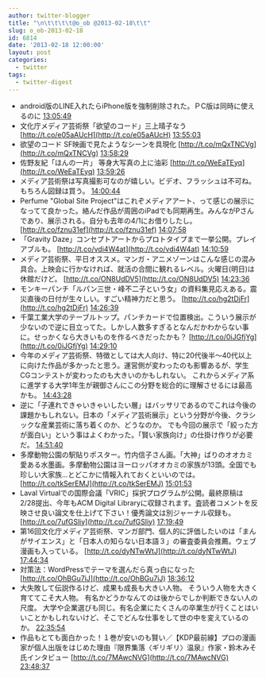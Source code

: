 ```yaml
---
author: twitter-blogger
title: "\n\t\t\t\t@o_ob @2013-02-18\t\t"
slug: o_ob-2013-02-18
id: 6814
date: '2013-02-18 12:00:00'
layout: post
categories:
  - twitter
tags:
  - twitter-digest
---
```


*   android版のLINE入れたらiPhone版を強制削除された。ＰC版は同時に使えるのに [13:05:49](http://twitter.com/o_ob/statuses/303354607839633408)
*   文化庁メディア芸術祭「欲望のコード」三上晴子なう [http://t.co/e05aAUcH](http://t.co/e05aAUcH) [13:55:03](http://twitter.com/o_ob/statuses/303366996886695937)
*   欲望のコード SF映画で見たようなシーンを具現化 [http://t.co/mQxTNCVg](http://t.co/mQxTNCVg) [13:58:29](http://twitter.com/o_ob/statuses/303367861274034177)
*   佐野友紀「ほんの一片」 等身大写真の上に油彩 [http://t.co/WeEaTEyq](http://t.co/WeEaTEyq) [13:59:26](http://twitter.com/o_ob/statuses/303368102337466370)
*   メディア芸術祭は写真撮影可なのが嬉しい。ビデオ、フラッシュは不可ね。もちろん図録は買う。 [14:00:44](http://twitter.com/o_ob/statuses/303368431103791104)
*   Perfume "Global Site Project"はこれぞメディアアート、って感じの展示になってて良かった。絡んだ作品が周囲のiPadでも同期再生。みんながPさんであり、展示される。自分も去年の4/1にお借りしたし。 [http://t.co/fznu31ef](http://t.co/fznu31ef) [14:07:58](http://twitter.com/o_ob/statuses/303370249506533376)
*   「Gravity Daze」コンセプトアートからプロトタイプまで一挙公開。プレイアブルも。 [http://t.co/vdi4W4at](http://t.co/vdi4W4at) [14:10:59](http://twitter.com/o_ob/statuses/303371005764714496)
*   メディア芸術祭、平日オススメ。マンガ・アニメゾーンはこんな感じの混み具合。上映会に行かなければ、就活の合間に観れるレベル。火曜日(明日)は休館だけど。 [http://t.co/ON8UdDV5](http://t.co/ON8UdDV5) [14:23:36](http://twitter.com/o_ob/statuses/303374184195694592)
*   モンキーパンチ「ルパン三世・峰不二子という女」の資料集見応えある。震災直後の日付が生々しい。すごい精神力だと思う。 [http://t.co/hg2tDjFr](http://t.co/hg2tDjFr) [14:26:39](http://twitter.com/o_ob/statuses/303374951858204673)
*   千葉工業大学のテーブルトップ。パンチカードで位置検出。こういう展示が少ないので逆に目立ってた。しかし人数多すぎるとなんだかわからない事に。せっかくなら大きいものを作るべきだったかも？ [http://t.co/0iJGfjYg](http://t.co/0iJGfjYg) [14:29:10](http://twitter.com/o_ob/statuses/303375581926526977)
*   今年のメディア芸術祭、特徴としては大人向け、特に20代後半～40代以上に向けた作品が多かったと思う。運営側が変わったのも影響あるが、学生CGコンテストが変わったのも大きいのかもしれない。 これからメディア系に進学する大学1年生が親御さんにこの分野を総合的に理解させるには最高かも。 [14:43:28](http://twitter.com/o_ob/statuses/303379184741400576)
*   逆に「子連れできゃいきゃいしたい層」はバッサリであるのでこれは今後の課題かもしれない。日本の「メディア芸術展示」という分野が今後、クラシックな産業芸術に落ち着くのか、どうなのか。 でも今回の展示で「絞った方が面白い」という事はよくわかった。「賢い家族向け」の仕掛け作りが必要だ。 [14:51:40](http://twitter.com/o_ob/statuses/303381245956599808)
*   多摩動物公園の駅貼りポスター。竹内信子さん画。「大神」ばりのオオカミ愛ある水墨画。多摩動物公園はヨーロッパオオカミの家族が13頭。全国でも珍しい大家族...とどこかに情報入れておくといいのでは。 [http://t.co/tkSerEMJ](http://t.co/tkSerEMJ) [15:01:53](http://twitter.com/o_ob/statuses/303383816783949825)
*   Laval Virtualでの国際会議「VRIC」採択プログラムが公開。最終原稿は2/28提出、今年もACM Digital Libraryに収録されます。査読者コメントを反映させ良い論文を仕上げて下さい！優秀論文は別ジャーナル収録も。 [http://t.co/7ufGSliy](http://t.co/7ufGSliy) [17:19:49](http://twitter.com/o_ob/statuses/303418529686892544)
*   第16回文化庁メディア芸術祭、マンガ部門、個人的に評価したいのは「まんがサイエンス」と「日本人の知らない日本語３」の審査委員会推薦。ウェブ漫画も入っている。 [http://t.co/dyNTwWtJ](http://t.co/dyNTwWtJ) [17:44:34](http://twitter.com/o_ob/statuses/303424758370947072)
*   対策法：WordPressでテーマを選んだら真っ白になった [http://t.co/OhBGu7iJ](http://t.co/OhBGu7iJ) [18:36:12](http://twitter.com/o_ob/statuses/303437752144384001)
*   大失敗して伝説作るけど、成果も成長も大きい人物。 そういう人物を大きく育ててこそ大人物。 有名かどうかなんてのは後からでしか判断できない人の尺度。 大学や企業選びも同じ。有名企業にたくさんの卒業生が行くことはいいことかもしれないけど、そこでどんな仕事をして世の中を変えているのか。 [22:35:54](http://twitter.com/o_ob/statuses/303498075756957696)
*   作品もとても面白かった！１巻が安いのも賢い／【KDP最前線】プロの漫画家が個人出版をはじめた理由『限界集落〈ギリギリ〉温泉』作家・鈴木みそ氏インタビュー [http://t.co/7MAwcNVG](http://t.co/7MAwcNVG) [23:48:37](http://twitter.com/o_ob/statuses/303516373194244097)